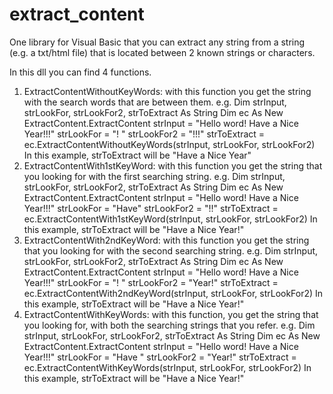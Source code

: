 # extract_content
One library for Visual Basic that you can extract any string from a string (e.g. a txt/html file) that is located between 2 known strings or characters.

In this dll you can find 4 functions.
1. ExtractContentWithoutKeyWords: with this function you get the string with the search words that are between them.
  e.g.         Dim strInput, strLookFor, strLookFor2, strToExtract As String
               Dim ec As New ExtractContent.ExtractContent
               strInput = "Hello word! Have a Nice Year!!!"
               strLookFor = "! "
               strLookFor2 = "!!!"
               strToExtract = ec.ExtractContentWithoutKeyWords(strInput, strLookFor, strLookFor2)
         In this example, strToExtract will be "Have a Nice Year"
2.  ExtractContentWith1stKeyWord: with this function you get the string that you looking for with the first searching string.
  e.g.         Dim strInput, strLookFor, strLookFor2, strToExtract As String
               Dim ec As New ExtractContent.ExtractContent
               strInput = "Hello word! Have a Nice Year!!!"
               strLookFor = "Have"
               strLookFor2 = "!!"
               strToExtract = ec.ExtractContentWith1stKeyWord(strInput, strLookFor, strLookFor2)
         In this example, strToExtract will be "Have a Nice Year!"
3. ExtractContentWith2ndKeyWord: with this function you get the string that you looking for with the second searching string.
  e.g.         Dim strInput, strLookFor, strLookFor2, strToExtract As String
               Dim ec As New ExtractContent.ExtractContent
               strInput = "Hello word! Have a Nice Year!!!"
               strLookFor = "! "
               strLookFor2 = "Year!"
               strToExtract = ec.ExtractContentWith2ndKeyWord(strInput, strLookFor, strLookFor2)
         In this example, strToExtract will be "Have a Nice Year!"
4. ExtractContentWithKeyWords: with this function, you get the string that you looking for, with both the searching strings that you refer.
  e.g.         Dim strInput, strLookFor, strLookFor2, strToExtract As String
               Dim ec As New ExtractContent.ExtractContent
               strInput = "Hello word! Have a Nice Year!!!"
               strLookFor = "Have "
               strLookFor2 = "Year!"
               strToExtract = ec.ExtractContentWithKeyWords(strInput, strLookFor, strLookFor2)
         In this example, strToExtract will be "Have a Nice Year!"

